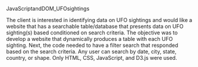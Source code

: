 JavaScriptandDOM_UFOsightings

The client is interested in identifying data on UFO sightings and would like a website that has a searchable table/database that presents data on UFO sighting(s) based conditioned on search criteria. The objective was to develop a website that dynamically produces a table with each UFO sighting. Next, the code needed to have a filter search that responded based on the search criteria. Any user can search by date, city, state, country, or shape. Only HTML, CSS, JavaScript, and D3.js were used.
